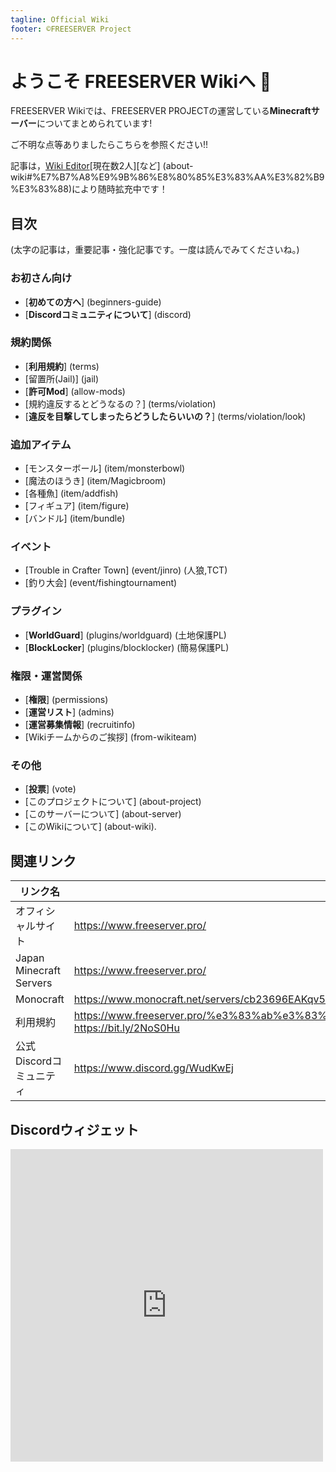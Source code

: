 ```yaml
---
tagline: Official Wiki
footer: ©FREESERVER Project 
---
```

# ようこそ FREESERVER Wikiへ :tada:

FREESERVER Wikiでは、FREESERVER PROJECTの運営している**Minecraftサーバー**についてまとめられています!

ご不明な点等ありましたらこちらを参照ください!!

記事は，[Wiki Editor](http://wiki.freeserver.pro/admins#Wiki%20Editor)[現在数2人][など] (about-wiki#%E7%B7%A8%E9%9B%86%E8%80%85%E3%83%AA%E3%82%B9%E3%83%88)により随時拡充中です！
## 目次
(太字の記事は，重要記事・強化記事です。一度は読んでみてくださいね。)
### お初さん向け
- [**初めての方へ**] (beginners-guide)
- [**Discordコミュニティについて**] (discord)
### 規約関係
- [**利用規約**] (terms)
- [留置所(Jail)] (jail)
- [**許可Mod**] (allow-mods)
- [規約違反するとどうなるの？] (terms/violation)
- [**違反を目撃してしまったらどうしたらいいの？**] (terms/violation/look)
### 追加アイテム
- [モンスターボール] (item/monsterbowl)
- [魔法のほうき] (item/Magicbroom)
- [各種魚] (item/addfish)
- [フィギュア] (item/figure)
- [バンドル] (item/bundle)
### イベント
- [Trouble in Crafter Town] (event/jinro) (人狼,TCT)
- [釣り大会] (event/fishingtournament)
### プラグイン
- [**WorldGuard**] (plugins/worldguard) (土地保護PL)
- [**BlockLocker**] (plugins/blocklocker) (簡易保護PL)
### 権限・運営関係
- [**権限**] (permissions)
- [**運営リスト**] (admins)
- [**運営募集情報**] (recruitinfo)
- [Wikiチームからのご挨拶] (from-wikiteam)
### その他
- [**投票**] (vote)
- [このプロジェクトについて] (about-project)
- [このサーバーについて] (about-server)
- [このWikiについて] (about-wiki).
## 関連リンク

| リンク名 | リンク |
| ---- | ---- |
| オフィシャルサイト | https://www.freeserver.pro/ |
| Japan Minecraft Servers | https://www.freeserver.pro/ |
| Monocraft | https://www.monocraft.net/servers/cb23696EAKqv51cX1L6U |
| 利用規約 | https://www.freeserver.pro/%e3%83%ab%e3%83%bc%e3%83%ab%e3%83%bb%e5%90%84%e7%a8%ae%e6%a1%88%e5%86%85/ <br> https://bit.ly/2NoS0Hu
| 公式Discordコミュニティ | https://www.discord.gg/WudKwEj |

## Discordウィジェット
<iframe src="https://discord.com/widget?id=393963617604861952&theme=dark" width="500" height="500" allowtransparency="true" frameborder="0" sandbox="allow-popups allow-popups-to-escape-sandbox allow-same-origin allow-scripts"></iframe>